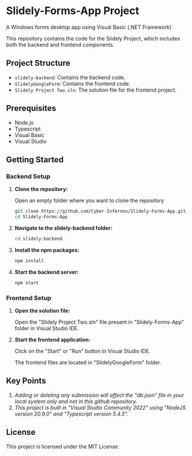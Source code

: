 # Slidely-Forms-App Project
A Windows forms desktop app using Visual Basic (.NET Framework)

This repository contains the code for the Slidely Project, which includes both the backend and frontend components.

## Project Structure

- `slidely-backend`: Contains the backend code.
- `SlidelyGoogleForm`: Contains the frontend code.
- `Slidely Project Two.sln`: The solution file for the frontend project.

## Prerequisites

- Node.js
- Typescript
- Visual Basic
- Visual Studio

## Getting Started

### Backend Setup

1. **Clone the repository:**

   Open an empty folder where you want to clone the repository

   ```sh
   git clone https://github.com/Cyber-Infernox/Slidely-Forms-App.git
   cd Slidely-Forms-App

3. **Navigate to the slidely-backend folder:**

   ```sh
   cd slidely-backend

4. **Install the npm packages:**

   ```sh
   npm install

5. **Start the backend server:**

   ```sh
   npm start

### Frontend Setup

1. **Open the solution file:**

   Open the "Slidely Project Two.sln" file present in "Slidely-Forms-App" folder in Visual Studio IDE.

2. **Start the frontend application:**

   Click on the "Start" or "Run" button in Visual Studio IDE.
   
   The frontend files are located in "SlidelyGoogleForm" folder.

## Key Points

1. *Adding or deleting any submission will affect the "db.json" file in your local system only and not in this github repository.*
2. *This project is built in "Visual Studio Community 2022" using "NodeJS version 20.9.0" and "Typescript version 5.4.5".*

## License

This project is licensed under the MIT License.
